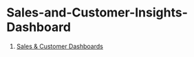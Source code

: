 # Sales-and-Customer-Insights-Dashboard

1.  [Sales & Customer Dashboards](https://public.tableau.com/app/profile/yashwanth.vijayaragavan/viz/SalesCustomerDashboardsDynamic_17277925240020/CustomerDashboard)
